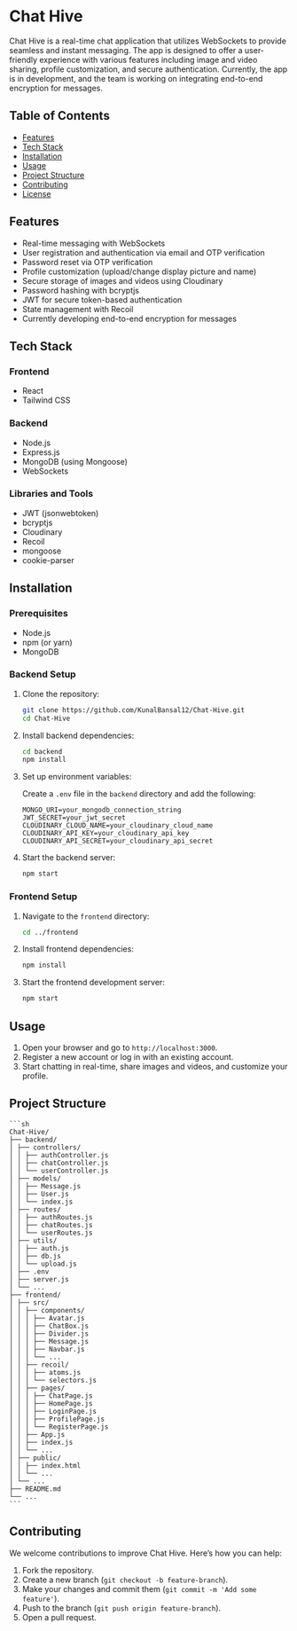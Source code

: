 # Chat Hive

Chat Hive is a real-time chat application that utilizes WebSockets to provide seamless and instant messaging. The app is designed to offer a user-friendly experience with various features including image and video sharing, profile customization, and secure authentication. Currently, the app is in development, and the team is working on integrating end-to-end encryption for messages.

## Table of Contents

- [Features](#features)
- [Tech Stack](#tech-stack)
- [Installation](#installation)
- [Usage](#usage)
- [Project Structure](#project-structure)
- [Contributing](#contributing)
- [License](#license)

## Features

- Real-time messaging with WebSockets
- User registration and authentication via email and OTP verification
- Password reset via OTP verification
- Profile customization (upload/change display picture and name)
- Secure storage of images and videos using Cloudinary
- Password hashing with bcryptjs
- JWT for secure token-based authentication
- State management with Recoil
- Currently developing end-to-end encryption for messages

## Tech Stack

### Frontend

- React
- Tailwind CSS

### Backend

- Node.js
- Express.js
- MongoDB (using Mongoose)
- WebSockets

### Libraries and Tools

- JWT (jsonwebtoken)
- bcryptjs
- Cloudinary
- Recoil
- mongoose
- cookie-parser

## Installation

### Prerequisites

- Node.js
- npm (or yarn)
- MongoDB

### Backend Setup

1. Clone the repository:

    ```sh
    git clone https://github.com/KunalBansal12/Chat-Hive.git
    cd Chat-Hive
    ```

2. Install backend dependencies:

    ```sh
    cd backend
    npm install
    ```

3. Set up environment variables:

    Create a `.env` file in the `backend` directory and add the following:

    ```env
    MONGO_URI=your_mongodb_connection_string
    JWT_SECRET=your_jwt_secret
    CLOUDINARY_CLOUD_NAME=your_cloudinary_cloud_name
    CLOUDINARY_API_KEY=your_cloudinary_api_key
    CLOUDINARY_API_SECRET=your_cloudinary_api_secret
    ```

4. Start the backend server:

    ```sh
    npm start
    ```

### Frontend Setup

1. Navigate to the `frontend` directory:

    ```sh
    cd ../frontend
    ```

2. Install frontend dependencies:

    ```sh
    npm install
    ```

3. Start the frontend development server:

    ```sh
    npm start
    ```

## Usage

1. Open your browser and go to `http://localhost:3000`.
2. Register a new account or log in with an existing account.
3. Start chatting in real-time, share images and videos, and customize your profile.

## Project Structure

    ```sh
    Chat-Hive/
    ├── backend/
    │ ├── controllers/
    │ │ ├── authController.js
    │ │ ├── chatController.js
    │ │ └── userController.js
    │ ├── models/
    │ │ ├── Message.js
    │ │ ├── User.js
    │ │ └── index.js
    │ ├── routes/
    │ │ ├── authRoutes.js
    │ │ ├── chatRoutes.js
    │ │ └── userRoutes.js
    │ ├── utils/
    │ │ ├── auth.js
    │ │ ├── db.js
    │ │ └── upload.js
    │ ├── .env
    │ ├── server.js
    │ └── ...
    ├── frontend/
    │ ├── src/
    │ │ ├── components/
    │ │ │ ├── Avatar.js
    │ │ │ ├── ChatBox.js
    │ │ │ ├── Divider.js
    │ │ │ ├── Message.js
    │ │ │ ├── Navbar.js
    │ │ │ └── ...
    │ │ ├── recoil/
    │ │ │ ├── atoms.js
    │ │ │ └── selectors.js
    │ │ ├── pages/
    │ │ │ ├── ChatPage.js
    │ │ │ ├── HomePage.js
    │ │ │ ├── LoginPage.js
    │ │ │ ├── ProfilePage.js
    │ │ │ └── RegisterPage.js
    │ │ ├── App.js
    │ │ ├── index.js
    │ │ └── ...
    │ ├── public/
    │ │ ├── index.html
    │ │ └── ...
    │ └── ...
    ├── README.md
    └── ...
    ```


## Contributing

We welcome contributions to improve Chat Hive. Here’s how you can help:

1. Fork the repository.
2. Create a new branch (`git checkout -b feature-branch`).
3. Make your changes and commit them (`git commit -m 'Add some feature'`).
4. Push to the branch (`git push origin feature-branch`).
5. Open a pull request.
